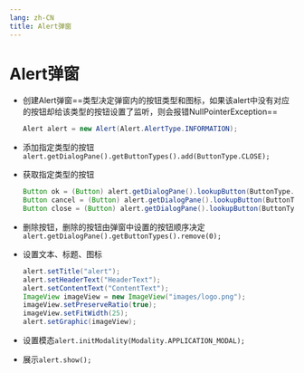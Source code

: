 ```yaml
---
lang: zh-CN
title: Alert弹窗
---
```


# Alert弹窗

* 创建Alert弹窗==类型决定弹窗内的按钮类型和图标，如果该alert中没有对应的按钮却给该类型的按钮设置了监听，则会报错NullPointerException==
  
    ```java
    Alert alert = new Alert(Alert.AlertType.INFORMATION);
    ```
  
* 添加指定类型的按钮`alert.getDialogPane().getButtonTypes().add(ButtonType.CLOSE);`

* 获取指定类型的按钮
  
    ```java
    Button ok = (Button) alert.getDialogPane().lookupButton(ButtonType.OK);  
    Button cancel = (Button) alert.getDialogPane().lookupButton(ButtonType.CANCEL);  
    Button close = (Button) alert.getDialogPane().lookupButton(ButtonType.CLOSE);
    ```

* 删除按钮，删除的按钮由弹窗中设置的按钮顺序决定`alert.getDialogPane().getButtonTypes().remove(0);`

* 设置文本、标题、图标 
  
    ```java
    alert.setTitle("alert");  
    alert.setHeaderText("HeaderText");  
    alert.setContentText("ContentText");  
    ImageView imageView = new ImageView("images/logo.png");  
    imageView.setPreserveRatio(true);  
    imageView.setFitWidth(25);  
    alert.setGraphic(imageView);
    ```

* 设置模态`alert.initModality(Modality.APPLICATION_MODAL);`

* 展示`alert.show();`